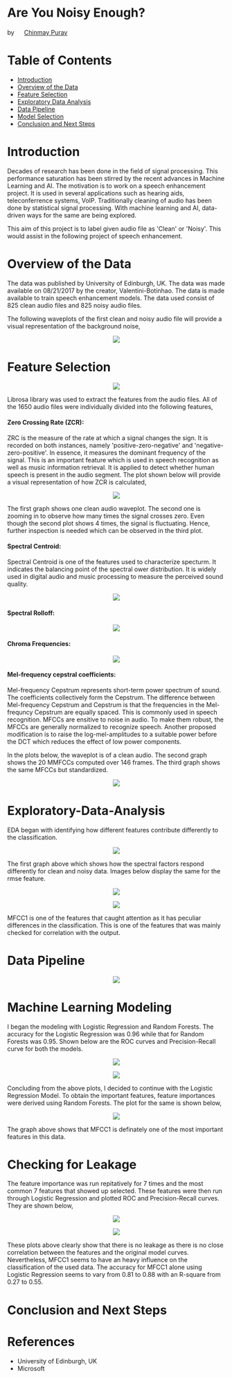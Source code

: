 # Are You Noisy Enough?

by <img src= "https://cdn3.iconfinder.com/data/icons/free-social-icons/67/linkedin_square_color-512.png" width="15"> [Chinmay Purav](https://www.linkedin.com/in/puravchinmay/)


# Table of Contents
- [Introduction](#Introduction)
- [Overview of the Data](#Overview-of-the-Data)
- [Feature Selection](#Feature-Selection)
- [Exploratory Data Analysis](#Exploratory-Data-Analysis)
- [Data Pipeline](#Data-Pipeline)
- [Model Selection](#Model-Selection)
- [Conclusion and Next Steps](#Conclusion-and-Next-Steps)


# Introduction

Decades of research has been done in the field of signal processing. This performance saturation has been stirred by the recent advances in Machine Learning and AI. The motivation is to work on a speech enhancement project. It is used in several applications such as hearing aids, teleconferrence systems, VoIP. Traditionally cleaning of audio has been done by statistical signal processing. With machine learning and AI, data-driven ways for the same are being explored.

This aim of this project is to label given audio file as 'Clean' or 'Noisy'. This would assist in the following project of speech enhancement. 


# Overview of the Data

The data was published by University of Edinburgh, UK. The data was made available on 08/21/2017 by the creator, Valentini-Botinhao. The data is made available to train speech enhancement models. The data used consist of 825 clean audio files and 825 noisy audio files.

The following waveplots of the first clean and noisy audio file will provide a visual representation of the background noise,

<p align="center"><img src="images/waveplots.png" /p>


# Feature Selection

<p align="center"><img src="images/signal_decomposition.png" /p>

Librosa library was used to extract the features from the audio files. All of the 1650 audio files were individually divided into the following features,

#### Zero Crossing Rate (ZCR):

ZRC is the measure of the rate at which a signal changes the sign. It is recorded on both instances, namely 'positive-zero-negative' and 'negative-zero-positive'. In essence, it measures the dominant frequency of the signal. This is an important feature which is used in speech recognition as well as music information retrieval. It is applied to detect whether human speech is present in the audio segment.
The plot shown below will provide a visual representation of how ZCR is calculated,

<p align="center"><img src="images/zrc.png" /p>

The first graph shows one clean audio waveplot. The second one is zooming in to observe how many times the signal crosses zero. Even though the second plot shows 4 times, the signal is fluctuating. Hence, further inspection is needed which can be observed in the third plot. 

#### Spectral Centroid:

Spectral Centroid is one of the features used to characterize specturm. It indicates the balancing point of the spectral ower distribution. It is widely used in digital audio and music processing to measure the perceived sound quality. 

<p align="center"><img src="images/spectral_centroid.png" /p>

#### Spectral Rolloff:

<p align="center"><img src="images/spectral_rolloff.png" /p>

#### Chroma Frequencies:

<p align="center"><img src="images/chroma_frequencies.png" /p>

#### Mel-frequency cepstral coefficients:

Mel-frequency Cepstrum represents short-term power spectrum of sound. The coefficients collectively form the Cepstrum. The difference between Mel-frequency Cepstrum and Cepstrum is that the frequencies in the Mel-frequncy Cepstrum are equally spaced. This is commonly used in speech recognition.
MFCCs are ensitive to noise in audio. To make them robust, the MFCCs are generally normalized to recognize speech. Another proposed modification is to raise the log-mel-amplitudes to a suitable power before the DCT which reduces the effect of low power components.

In the plots below, the waveplot is of a clean audio. The second graph shows the 20 MMFCCs computed over 146 frames. The third graph shows the same MFCCs but standardized.

<p align="center"><img src="images/mfcc.png" /p>

# Exploratory-Data-Analysis

EDA began with identifying how different features contribute differently to the classification.

<p align="center"><img src="images/spectral_eda.png" /p>

The first graph above which shows how the spectral factors respond differently for clean and noisy data. Images below display the same for the rmse feature.

<p align="center"><img src="images/rmse_eda.png" /p>

<p align="center"><img src="images/mfcc1_eda.png" /p>

MFCC1 is one of the features that caught attention as it has peculiar differences in the classification. This is one of the features that was mainly checked for correlation with the output.

# Data Pipeline

<p align="center"><img src="images/data_pipeline.png" /p>

# Machine Learning Modeling

I began the modeling with Logistic Regression and Random Forests. The accuracy for the Logistic Regression was 0.96 while that for Random Forests was 0.95. Shown below are the ROC curves and Precision-Recall curve for both the models.

<p align="center"><img src="images/ROC_classification_models.png" /p>

<p align="center"><img src="images/precision_recall_classification_models.png" /p>

Concluding from the above plots, I decided to continue with the Logistic Regression Model. To obtain the important features, feature importances were derived using Random Forests. The plot for the same is shown below,

<p align="center"><img src="images/feature_importance.png" /p>

The graph above shows that MFCC1 is definately one of the most important features in this data.

# Checking for Leakage

The feature importance was run repitatively for 7 times and the most common  7 features that showed up selected. These features were then run through Logistic Regression and plotted ROC and Precision-Recall curves. They are shown below,

<p align="center"><img src="images/ROC_top_features.png" /p>

<p align="center"><img src="images/precision_recall_top_features.png" /p>

These plots above clearly show that there is no leakage as there is no close correlation between the features and the original model curves. Nevertheless, MFCC1 seems to have an heavy influence on the classification of the used data. The accuracy for MFCC1 alone using Logistic Regression seems to vary from 0.81 to 0.88 with an R-square from 0.27 to 0.55.

# Conclusion and Next Steps

# References

- University of Edinburgh, UK
- Microsoft
